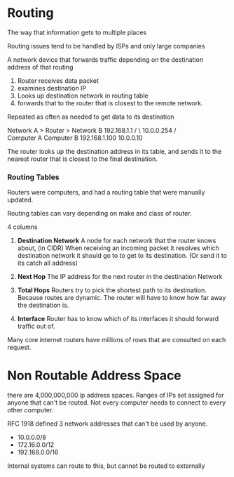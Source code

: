 # Routing

The way that information gets to multiple places

Routing issues tend to be handled by ISPs and only large companies

A network device that forwards traffic depending on the destination address of that routing

1. Router receives data packet
1. examines destination IP
1. Looks up destination network in routing table
1. forwards that to the router that is closest to the remote network.

Repeated as often as needed to get data to its destination

Network A     >     Router       >       Network B
       192.168.1.1 /      \ 10.0.0.254
          /                     \
Computer A                      Computer B 
192.168.1.100                   10.0.0.10

The router looks up the destination address in its table, and sends it to the nearest router that is closest to the final destination.

### Routing Tables
Routers were computers, and had a routing table that were manually updated.

Routing tables can vary depending on make and class of router.

4 columns

1. **Destination Network** A node for each network that the router knows about, (in CIDR)
When receiving an incoming packet it resolves which destination network it should go to to get to its destination. (Or send it to its catch all address)

1. **Next Hop** The IP address for the next router in the destination Network

1. **Total Hops** Routers try to pick the shortest path to its destination. Because routes are dynamic. The router will have to know how far away the destination is.

1. **Interface**  Router has to know which of its interfaces it should forward traffic out of.

Many core internet routers have millions of rows that are consulted on each request.

 
# Non Routable Address Space
there are 4,000,000,000 ip address spaces.
Ranges of IPs set assigned for anyone that can't be routed. Not every computer needs to connect to every other computer.

RFC 1918 defined 3 network addresses that can't be used by anyone. 

- 10.0.0.0/8
- 172.16.0.0/12
- 192.168.0.0/16

Internal systems can route to this, but cannot be routed to externally
